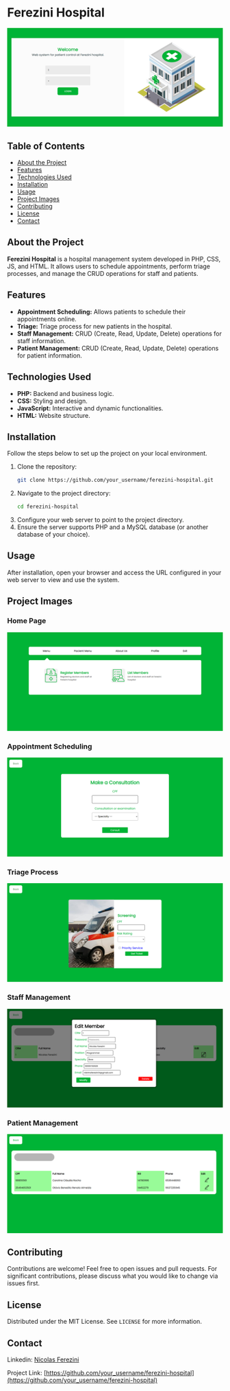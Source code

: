 # Ferezini Hospital

![Ferezini Hospital Logo](https://github.com/fereziniNi/project-Hospital/blob/main/css/img/index.png)

## Table of Contents

- [About the Project](#about-the-project)
- [Features](#features)
- [Technologies Used](#technologies-used)
- [Installation](#installation)
- [Usage](#usage)
- [Project Images](#project-images)
- [Contributing](#contributing)
- [License](#license)
- [Contact](#contact)

## About the Project

**Ferezini Hospital** is a hospital management system developed in PHP, CSS, JS, and HTML. It allows users to schedule appointments, perform triage processes, and manage the CRUD operations for staff and patients.

## Features

- **Appointment Scheduling:** Allows patients to schedule their appointments online.
- **Triage:** Triage process for new patients in the hospital.
- **Staff Management:** CRUD (Create, Read, Update, Delete) operations for staff information.
- **Patient Management:** CRUD (Create, Read, Update, Delete) operations for patient information.

## Technologies Used

- **PHP:** Backend and business logic.
- **CSS:** Styling and design.
- **JavaScript:** Interactive and dynamic functionalities.
- **HTML:** Website structure.

## Installation

Follow the steps below to set up the project on your local environment.

1. Clone the repository:
    ```sh
    git clone https://github.com/your_username/ferezini-hospital.git
    ```
2. Navigate to the project directory:
    ```sh
    cd ferezini-hospital
    ```
3. Configure your web server to point to the project directory.
4. Ensure the server supports PHP and a MySQL database (or another database of your choice).

## Usage

After installation, open your browser and access the URL configured in your web server to view and use the system.

## Project Images

### Home Page
![Home Page](https://github.com/fereziniNi/project-Hospital/blob/main/css/img/menu.png)

### Appointment Scheduling
![Appointment Scheduling](https://github.com/fereziniNi/project-Hospital/blob/main/css/img/makeConsultation.png)

### Triage Process
![Triage Process](https://github.com/fereziniNi/project-Hospital/blob/main/css/img/registerEntry.png)

### Staff Management
![Staff Management](https://github.com/fereziniNi/project-Hospital/blob/main/css/img/listMembers.png)

### Patient Management
![Patient Management](https://github.com/fereziniNi/project-Hospital/blob/main/css/img/listPatient.png)

## Contributing

Contributions are welcome! Feel free to open issues and pull requests. For significant contributions, please discuss what you would like to change via issues first.

## License

Distributed under the MIT License. See `LICENSE` for more information.

## Contact

Linkedin: [Nicolas Ferezini](https://www.linkedin.com/in/nicolas-ferezini-4b9464308/) 

Project Link: [https://github.com/your_username/ferezini-hospital](https://github.com/your_username/ferezini-hospital)
